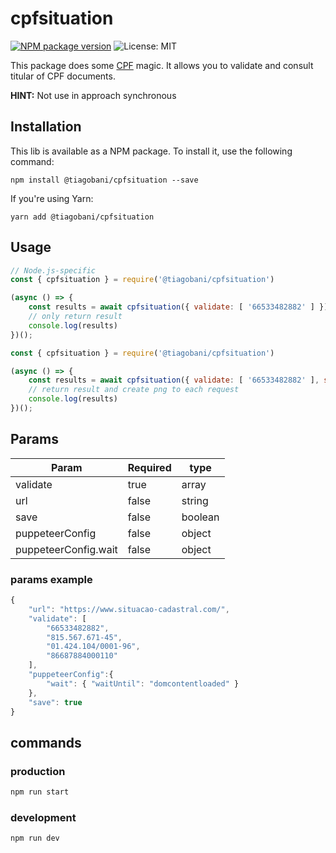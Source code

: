 # cpfsituation

[![NPM package version](https://img.shields.io/npm/v/@tiagobani/cpfsituation.svg)](https://www.npmjs.com/package/@tiagobani/cpfsituation)
![License: MIT](https://img.shields.io/npm/l/@tiagobani/cpfsituation.svg)

This package does some
[CPF](http://en.wikipedia.org/wiki/Cadastro_de_Pessoas_F%C3%ADsicas) magic. It allows you to validate and consult titular of CPF documents.

**HINT:** Not use in approach synchronous

## Installation

This lib is available as a NPM package. To install it, use the following
command:

```
npm install @tiagobani/cpfsituation --save
```

If you're using Yarn:

```
yarn add @tiagobani/cpfsituation
```

## Usage

```js
// Node.js-specific
const { cpfsituation } = require('@tiagobani/cpfsituation')

(async () => {
    const results = await cpfsituation({ validate: [ '66533482882' ] }) 
    // only return result
    console.log(results)
})();

const { cpfsituation } = require('@tiagobani/cpfsituation')

(async () => {
    const results = await cpfsituation({ validate: [ '66533482882' ], save: true }) 
    // return result and create png to each request
    console.log(results)
})();
```

## Params
| Param                  | Required      |  type            | 
| ---------------------- | ------------- |  --------------- |
| validate               | true          |  array           | 
| url                    | false         |  string          |
| save                   | false         |  boolean         |
| puppeteerConfig        | false         |  object          |
| puppeteerConfig.wait   | false         |  object          |

### params example
```js
{
    "url": "https://www.situacao-cadastral.com/",
    "validate": [
        "66533482882",
        "815.567.671-45",
        "01.424.104/0001-96",
        "86687884000110"
    ],
    "puppeteerConfig":{
        "wait": { "waitUntil": "domcontentloaded" }
    },
    "save": true
}
```

## commands 
### production
```bash
npm run start 
```

### development
```bash
npm run dev
```
